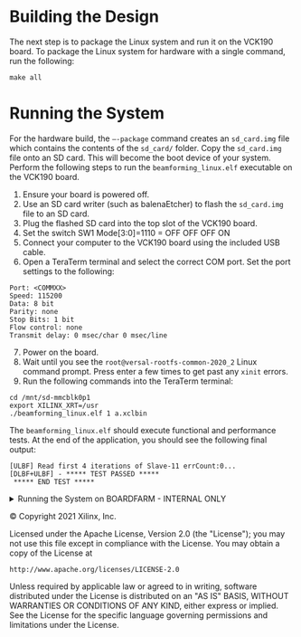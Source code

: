 # Building the Design

The next step is to package the Linux system and run it on the VCK190 board. To package the Linux system for hardware with a single command, run the following:

```
make all
```

# Running the System

For the hardware build, the ``–-package`` command creates an ``sd_card.img`` file which contains the contents of the ``sd_card/`` folder. Copy the ``sd_card.img`` file onto an SD card. This will become the boot device of your system. Perform the following steps to run the `beamforming_linux.elf` executable on the VCK190 board.

1. Ensure your board is powered off.
2. Use an SD card writer (such as balenaEtcher) to flash the `sd_card.img` file to an SD card.
3. Plug the flashed SD card into the top slot of the VCK190 board.
4. Set the switch SW1 Mode\[3:0\]=1110 = OFF OFF OFF ON
5. Connect your computer to the VCK190 board using the included USB cable.
6. Open a TeraTerm terminal and select the correct COM port. Set the port settings to the following:

```
Port: <COMMXX>
Speed: 115200
Data: 8 bit
Parity: none
Stop Bits: 1 bit
Flow control: none
Transmit delay: 0 msec/char 0 msec/line
```

7. Power on the board.
8. Wait until you see the `root@versal-rootfs-common-2020_2` Linux command prompt. Press enter a few times to get past any `xinit` errors.
9. Run the following commands into the TeraTerm terminal:

```
cd /mnt/sd-mmcblk0p1
export XILINX_XRT=/usr
./beamforming_linux.elf 1 a.xclbin
```
The `beamforming_linux.elf` should execute functional and performance tests. At the end of the application, you should see the following final output:

```
[ULBF] Read first 4 iterations of Slave-11 errCount:0...
[DLBF+ULBF] - ***** TEST PASSED *****
 ***** END TEST *****
```
<details>
  <summary> Running the System on BOARDFARM - INTERNAL ONLY</summary>

# Running the System on BOARDFARM - INTERNAL ONLY

Open a terminal (referred to as terminal 1) which is running `systest`. ``cd`` into the package folder `Module_09_Running_the_Linux_System/ps_pl/` directory and then `systest` for a `vck190` board.

```bash
cd Module_09_Running_the_Linux_System/ps_pl
/proj/systest/bin/cluster-ping vck190
/proj/systest/bin/systest vck190-19 (for example)
```
Open an LSF xterm terminal. This terminal will be referred to as terminal 2.

## Terminal 2

In terminal 2, ``cd`` into the scripts folder and source the ``env`` script:
```
cd Module_09_Running_the_Linux_System/scripts/
source setup_env.sh
```

## Terminal 1

Launch hardware server on your VCK190 board.

```bash
power 0 power 1 hw_server
```

The output of this command will show the board hostname.

```
Starting Vivado hardware server.
You can connect to this machine using the remote cable:
    <hostname>:3121
```

Obtain your full path to the `ps_pl/` directory:
```bash
pwd
```

Set the nfsroot to the absolute path of `ps_pl/` directory:
```
nfsroot "<path-to-ps_pl directory>/"
```

Obtain your full path to the `Module_07_Petalinux/build/vck190_linux/images/linux/` directory:

```
tftpd "<path-to-Module_07_Petalinux/build/vck190_linux/images/linux/ directory>/"
```

View the `com0` port of the board.

```
connect com0
```

The output you should see of the above command is shown below:
```
Connecting to device com0.  Use Ctrl-\ to escape.
```
Switch to Terminal 2.

## Terminal 2

Use the XSCT tool to execute the `jtag.tcl` script and boot the Linux images (from the custom Linux images folder).  

```bash
pwd
xsct jtag.tcl <hostname> <path-to-Module_07_Petalinux/build/vck190_linux/images/linux/-directory>
```
Note: The `<hostname>` can be seen from Terminal 1.

While the script is running, you will see the following output on the com0 port in Terminal 1.

```
[5.495715]****************************************
[7.150615]Xilinx Versal Platform Loader and Manager
[11.769859]Release 2020.1   Apr 16 2020  -  05:10:55
[16.389928]Platform Version: v1.0 PMC: v1.0, PS: v1.0
[21.96325]STDOUT: PS UART
[23.406453]****************************************
....
```
This will take a few minutes to complete.

If you get an error executing the `jtag.tcl` script, and don't see any output on terminal 1, try to ``systest`` into a different VCK190 board.

Eventually, the output you see on terminal 1 at the end of the above command should be as shown below:

```
PetaLinux 2020.2 xilinx-vck190-2020_2 /dev/ttyAMA0
root@xilinx-vck190-es1-2020_2
```

## Terminal 1

When the script is run, the board boots through a pre-built Linux base image. Use `root` as the login and password. At the command prompt, run the following commands:

```
mkdir /mnt_nfsroot
mount -o port=2049,nolock,proto=tcp,vers=2 10.10.70.101:/exports/root /mnt_nfsroot
dd if=/mnt_nfsroot/sd_card.img of=/dev/mmcblk0
```
This will take a few minutes to complete.

The output you should see at the end of the above command is as follows:

```
4194304+0 records in
4194304+0 records out
```

Power cycle the board to boot through the SD mode.

```bash
Press CTRL-\ #(to exit the root@xilinx-vck190-2020_2 command prompt and go back to systest)
power 0 power 1 connect com0
```

## Terminal 2

Use the XSCT tool to execute the `sd_mode.tcl` script.
```
xsct sd_mode.tcl <hostname>
```
While the script is running, you will see output on the com0 port in terminal 1.

The output you should see on terminal 1 at the end of the above command is as follows:

```
PetaLinux 2020.2 versal-rootfs-common-2020_2 ttyAMA0

root@versal-rootfs-common-2020_2:~#
```

## Terminal 1

Now that your board should have booted Linux from the SD mode, run the `tx_chain_xrt.elf` executable.

```bash
cd /mnt/sd-mmcblk0p1
./test_bf_app.exe 0 aie.xclbin
```

**Note:** You are using ``aie.xclbin`` and not ``a.xclbin``.

At the end of the run, you will see the following:

```
"[Beamformer-PERF] - ***** TEST PASSED *****
[main] Beamformer End... "
```

To exit out of the `root@versal-rootfs-common-2020_2` prompt:

```
Ctrl + \
```

To exit `systest`:
```
exit
```

</details>

© Copyright 2021 Xilinx, Inc.

Licensed under the Apache License, Version 2.0 (the "License");
you may not use this file except in compliance with the License.
You may obtain a copy of the License at

    http://www.apache.org/licenses/LICENSE-2.0


Unless required by applicable law or agreed to in writing, software
distributed under the License is distributed on an "AS IS" BASIS,
WITHOUT WARRANTIES OR CONDITIONS OF ANY KIND, either express or implied.
See the License for the specific language governing permissions and
limitations under the License.
